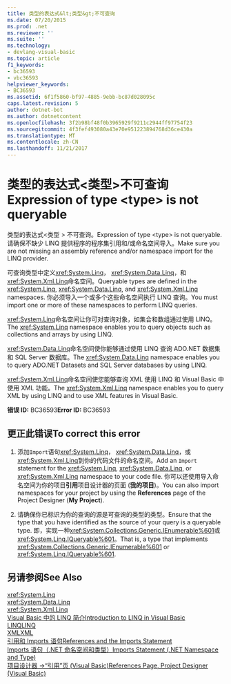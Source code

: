 ```yaml
---
title: 类型的表达式&lt;类型&gt;不可查询
ms.date: 07/20/2015
ms.prod: .net
ms.reviewer: ''
ms.suite: ''
ms.technology:
- devlang-visual-basic
ms.topic: article
f1_keywords:
- bc36593
- vbc36593
helpviewer_keywords:
- BC36593
ms.assetid: 6f1f5860-bf97-4885-9ebb-bc87d028095c
caps.latest.revision: 5
author: dotnet-bot
ms.author: dotnetcontent
ms.openlocfilehash: 3f2b98bf48f0b3965929f9211c2944ff97754f23
ms.sourcegitcommit: 4f3fef493080a43e70e951223894768d36ce430a
ms.translationtype: MT
ms.contentlocale: zh-CN
ms.lasthandoff: 11/21/2017
---
```

# <a name="expression-of-type-lttypegt-is-not-queryable"></a><span data-ttu-id="7a79a-102">类型的表达式&lt;类型&gt;不可查询</span><span class="sxs-lookup"><span data-stu-id="7a79a-102">Expression of type &lt;type&gt; is not queryable</span></span>
<span data-ttu-id="7a79a-103">类型的表达式\<类型 > 不可查询。</span><span class="sxs-lookup"><span data-stu-id="7a79a-103">Expression of type \<type> is not queryable.</span></span> <span data-ttu-id="7a79a-104">请确保不缺少 LINQ 提供程序的程序集引用和/或命名空间导入。</span><span class="sxs-lookup"><span data-stu-id="7a79a-104">Make sure you are not missing an assembly reference and/or namespace import for the LINQ provider.</span></span>  
  
 <span data-ttu-id="7a79a-105">可查询类型中定义<xref:System.Linq>， <xref:System.Data.Linq>，和<xref:System.Xml.Linq>命名空间。</span><span class="sxs-lookup"><span data-stu-id="7a79a-105">Queryable types are defined in the <xref:System.Linq>, <xref:System.Data.Linq>, and <xref:System.Xml.Linq> namespaces.</span></span> <span data-ttu-id="7a79a-106">你必须导入一个或多个这些命名空间执行 LINQ 查询。</span><span class="sxs-lookup"><span data-stu-id="7a79a-106">You must import one or more of these namespaces to perform LINQ queries.</span></span>  
  
 <span data-ttu-id="7a79a-107"><xref:System.Linq>命名空间让你可对查询对象，如集合和数组通过使用 LINQ。</span><span class="sxs-lookup"><span data-stu-id="7a79a-107">The <xref:System.Linq> namespace enables you to query objects such as collections and arrays by using LINQ.</span></span>  
  
 <span data-ttu-id="7a79a-108"><xref:System.Data.Linq>命名空间使你能够通过使用 LINQ 查询 ADO.NET 数据集和 SQL Server 数据库。</span><span class="sxs-lookup"><span data-stu-id="7a79a-108">The <xref:System.Data.Linq> namespace enables you to query ADO.NET Datasets and SQL Server databases by using LINQ.</span></span>  
  
 <span data-ttu-id="7a79a-109"><xref:System.Xml.Linq>命名空间使您能够查询 XML 使用 LINQ 和 Visual Basic 中使用 XML 功能。</span><span class="sxs-lookup"><span data-stu-id="7a79a-109">The <xref:System.Xml.Linq> namespace enables you to query XML by using LINQ and to use XML features in Visual Basic.</span></span>  
  
 <span data-ttu-id="7a79a-110">**错误 ID:** BC36593</span><span class="sxs-lookup"><span data-stu-id="7a79a-110">**Error ID:** BC36593</span></span>  
  
## <a name="to-correct-this-error"></a><span data-ttu-id="7a79a-111">更正此错误</span><span class="sxs-lookup"><span data-stu-id="7a79a-111">To correct this error</span></span>  
  
1.  <span data-ttu-id="7a79a-112">添加`Import`语句<xref:System.Linq>， <xref:System.Data.Linq>，或<xref:System.Xml.Linq>到你的代码文件的命名空间。</span><span class="sxs-lookup"><span data-stu-id="7a79a-112">Add an `Import` statement for the <xref:System.Linq>, <xref:System.Data.Linq>, or <xref:System.Xml.Linq> namespace to your code file.</span></span> <span data-ttu-id="7a79a-113">你可以还使用导入命名空间为你的项目**引用**项目设计器的页面 (**我的项目**)。</span><span class="sxs-lookup"><span data-stu-id="7a79a-113">You can also import namespaces for your project by using the **References** page of the Project Designer (**My Project**).</span></span>  
  
2.  <span data-ttu-id="7a79a-114">请确保你已标识为你的查询的源是可查询的类型的类型。</span><span class="sxs-lookup"><span data-stu-id="7a79a-114">Ensure that the type that you have identified as the source of your query is a queryable type.</span></span> <span data-ttu-id="7a79a-115">即，实现一种<xref:System.Collections.Generic.IEnumerable%601>或<xref:System.Linq.IQueryable%601>。</span><span class="sxs-lookup"><span data-stu-id="7a79a-115">That is, a type that implements <xref:System.Collections.Generic.IEnumerable%601> or <xref:System.Linq.IQueryable%601>.</span></span>  
  
## <a name="see-also"></a><span data-ttu-id="7a79a-116">另请参阅</span><span class="sxs-lookup"><span data-stu-id="7a79a-116">See Also</span></span>  
 <xref:System.Linq>  
 <xref:System.Data.Linq>  
 <xref:System.Xml.Linq>  
 [<span data-ttu-id="7a79a-117">Visual Basic 中的 LINQ 简介</span><span class="sxs-lookup"><span data-stu-id="7a79a-117">Introduction to LINQ in Visual Basic</span></span>](../../../visual-basic/programming-guide/language-features/linq/introduction-to-linq.md)  
 [<span data-ttu-id="7a79a-118">LINQ</span><span class="sxs-lookup"><span data-stu-id="7a79a-118">LINQ</span></span>](../../../visual-basic/programming-guide/language-features/linq/index.md)  
 [<span data-ttu-id="7a79a-119">XML</span><span class="sxs-lookup"><span data-stu-id="7a79a-119">XML</span></span>](../../../visual-basic/programming-guide/language-features/xml/index.md)  
 [<span data-ttu-id="7a79a-120">引用和 Imports 语句</span><span class="sxs-lookup"><span data-stu-id="7a79a-120">References and the Imports Statement</span></span>](../../../visual-basic/programming-guide/program-structure/references-and-the-imports-statement.md)  
 [<span data-ttu-id="7a79a-121">Imports 语句（.NET 命名空间和类型）</span><span class="sxs-lookup"><span data-stu-id="7a79a-121">Imports Statement (.NET Namespace and Type)</span></span>](../../../visual-basic/language-reference/statements/imports-statement-net-namespace-and-type.md)  
 [<span data-ttu-id="7a79a-122">项目设计器 ->“引用”页 (Visual Basic)</span><span class="sxs-lookup"><span data-stu-id="7a79a-122">References Page, Project Designer (Visual Basic)</span></span>](/visualstudio/ide/reference/references-page-project-designer-visual-basic)
